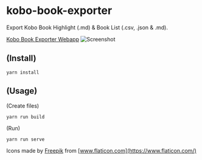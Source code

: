 # kobo-book-exporter

Export Kobo Book Highlight (.md) & Book List (.csv, .json & .md).

[Kobo Book Exporter Webapp](https://mrstruijk.github.io/kobo-book-exporter)
![Screenshot](https://mrstruijk.github.io/kobo-book-exporter/img/screenshot.png)


## (Install)

```shell
yarn install
```

## (Usage)

(Create files)
```shell
yarn run build
```

(Run)
```shell
yarn run serve
```

Icons made by [Freepik](https://www.freepik.com) from [www.flaticon.com](https://www.flaticon.com/)
